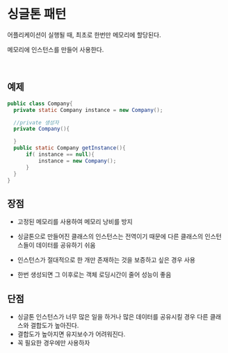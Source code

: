 # 싱글톤 패턴

어플리케이션이 실행될 때, 최초로 한번만 메모리에 할당된다.

메모리에 인스턴스를 만들어 사용한다.

<br>

## **예제**

```java
public class Company{
  private static Company instance = new Company();

  //private 생성자
  private Company(){

  }
  public static Company getInstance(){
      if( instance == null){
          instance = new Company();
      }
  }
}
```

## 장점

-   고정된 메모리를 사용하여 메모리 낭비를 방지
-   싱글톤으로 만들어진 클래스의 인스턴스는 전역이기 때문에 다른 클래스의 인스턴스들이 데이터를 공유하기 쉬움

-   인스턴스가 절대적으로 한 개만 존재하는 것을 보증하고 싶은 경우 사용
-   한번 생성되면 그 이후로는 객체 로딩시간이 줄어 성능이 좋음

## 단점

-   싱글톤 인스턴스가 너무 많은 일을 하거나 많은 데이터를 공유시킬 경우 다른 클래스와 결합도가 높아진다.
-   결합도가 높아지면 유지보수가 어려워진다.
-   꼭 필요한 경우에만 사용하자
